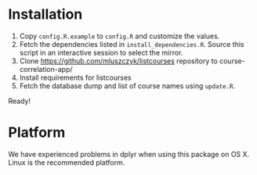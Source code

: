 Installation
============

1. Copy `config.R.example` to `config.R` and customize the values.
2. Fetch the dependencies listed in `install_dependencies.R`. Source this script in an interactive session to select the mirror.
3. Clone https://github.com/mluszczyk/listcourses repository to course-correlation-app/
4. Install requirements for listcourses
5. Fetch the database dump and list of course names using `update.R`.

Ready!

Platform
========

We have experienced problems in dplyr when using this package on OS X. Linux is the recommended platform.
